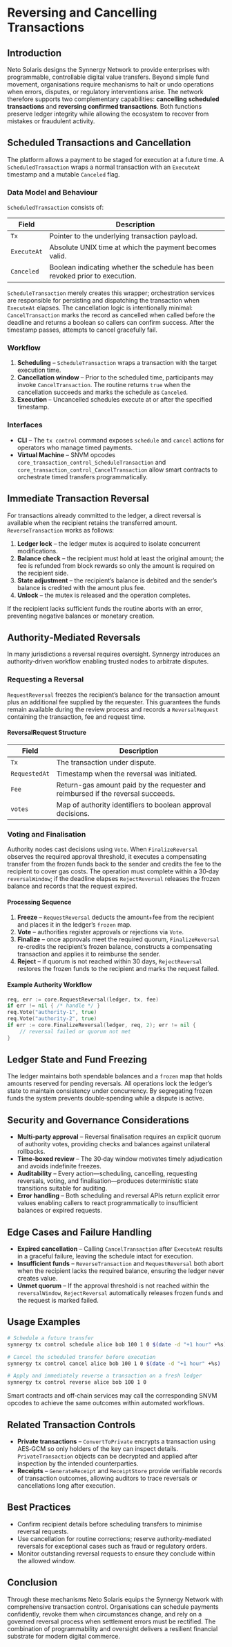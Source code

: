 # Reversing and Cancelling Transactions

## Introduction
Neto Solaris designs the Synnergy Network to provide enterprises with programmable, controllable digital value transfers.  Beyond simple fund movement, organisations require mechanisms to halt or undo operations when errors, disputes, or regulatory interventions arise.  The network therefore supports two complementary capabilities: **cancelling scheduled transactions** and **reversing confirmed transactions**.  Both functions preserve ledger integrity while allowing the ecosystem to recover from mistakes or fraudulent activity.

## Scheduled Transactions and Cancellation
The platform allows a payment to be staged for execution at a future time.  A
`ScheduledTransaction` wraps a normal transaction with an `ExecuteAt` timestamp
and a mutable `Canceled` flag.

### Data Model and Behaviour
`ScheduledTransaction` consists of:

| Field | Description |
|-------|-------------|
| `Tx` | Pointer to the underlying transaction payload. |
| `ExecuteAt` | Absolute UNIX time at which the payment becomes valid. |
| `Canceled` | Boolean indicating whether the schedule has been revoked prior to execution. |

`ScheduleTransaction` merely creates this wrapper; orchestration services are
responsible for persisting and dispatching the transaction when `ExecuteAt`
elapses.  The cancellation logic is intentionally minimal: `CancelTransaction`
marks the record as cancelled when called before the deadline and returns a
boolean so callers can confirm success.  After the timestamp passes, attempts to
cancel gracefully fail.

### Workflow
1. **Scheduling** – `ScheduleTransaction` wraps a transaction with the target execution time.
2. **Cancellation window** – Prior to the scheduled time, participants may invoke `CancelTransaction`.  The routine returns `true` when the cancellation succeeds and marks the schedule as `Canceled`.
3. **Execution** – Uncancelled schedules execute at or after the specified timestamp.

### Interfaces
- **CLI** – The `tx control` command exposes `schedule` and `cancel` actions for
  operators who manage timed payments.
- **Virtual Machine** – SNVM opcodes `core_transaction_control_ScheduleTransaction`
  and `core_transaction_control_CancelTransaction` allow smart contracts to
  orchestrate timed transfers programmatically.

## Immediate Transaction Reversal
For transactions already committed to the ledger, a direct reversal is available
when the recipient retains the transferred amount.  `ReverseTransaction` works
as follows:

1. **Ledger lock** – the ledger mutex is acquired to isolate concurrent
   modifications.
2. **Balance check** – the recipient must hold at least the original amount; the
   fee is refunded from block rewards so only the amount is required on the
   recipient side.
3. **State adjustment** – the recipient’s balance is debited and the sender’s
   balance is credited with the amount plus fee.
4. **Unlock** – the mutex is released and the operation completes.

If the recipient lacks sufficient funds the routine aborts with an error,
preventing negative balances or monetary creation.

## Authority‑Mediated Reversals
In many jurisdictions a reversal requires oversight.  Synnergy introduces an authority‑driven workflow enabling trusted nodes to arbitrate disputes.

### Requesting a Reversal
`RequestReversal` freezes the recipient’s balance for the transaction amount plus an additional fee supplied by the requester.  This guarantees the funds remain available during the review process and records a `ReversalRequest` containing the transaction, fee and request time.

#### ReversalRequest Structure

| Field | Description |
|-------|-------------|
| `Tx` | The transaction under dispute. |
| `RequestedAt` | Timestamp when the reversal was initiated. |
| `Fee` | Return-gas amount paid by the requester and reimbursed if the reversal succeeds. |
| `votes` | Map of authority identifiers to boolean approval decisions. |

### Voting and Finalisation
Authority nodes cast decisions using `Vote`.  When `FinalizeReversal` observes
the required approval threshold, it executes a compensating transfer from the
frozen funds back to the sender and credits the fee to the recipient to cover
gas costs.  The operation must complete within a 30‑day `reversalWindow`; if the
deadline elapses `RejectReversal` releases the frozen balance and records that
the request expired.

#### Processing Sequence
1. **Freeze** – `RequestReversal` deducts the amount+fee from the recipient and
   places it in the ledger’s `frozen` map.
2. **Vote** – authorities register approvals or rejections via `Vote`.
3. **Finalize** – once approvals meet the required quorum, `FinalizeReversal`
   re-credits the recipient’s frozen balance, constructs a compensating
   transaction and applies it to reimburse the sender.
4. **Reject** – if quorum is not reached within 30 days, `RejectReversal`
   restores the frozen funds to the recipient and marks the request failed.

#### Example Authority Workflow
```go
req, err := core.RequestReversal(ledger, tx, fee)
if err != nil { /* handle */ }
req.Vote("authority-1", true)
req.Vote("authority-2", true)
if err := core.FinalizeReversal(ledger, req, 2); err != nil {
    // reversal failed or quorum not met
}
```

## Ledger State and Fund Freezing
The ledger maintains both spendable balances and a `frozen` map that holds amounts reserved for pending reversals.  All operations lock the ledger’s state to maintain consistency under concurrency.  By segregating frozen funds the system prevents double‑spending while a dispute is active.

## Security and Governance Considerations
- **Multi‑party approval** – Reversal finalisation requires an explicit quorum of
  authority votes, providing checks and balances against unilateral rollbacks.
- **Time‑boxed review** – The 30‑day window motivates timely adjudication and
  avoids indefinite freezes.
- **Auditability** – Every action—scheduling, cancelling, requesting reversals,
  voting, and finalisation—produces deterministic state transitions suitable for
  auditing.
- **Error handling** – Both scheduling and reversal APIs return explicit error
  values enabling callers to react programmatically to insufficient balances or
  expired requests.

## Edge Cases and Failure Handling
- **Expired cancellation** – Calling `CancelTransaction` after `ExecuteAt`
  results in a graceful failure, leaving the schedule intact for execution.
- **Insufficient funds** – `ReverseTransaction` and `RequestReversal` both abort
  when the recipient lacks the required balance, ensuring the ledger never
  creates value.
- **Unmet quorum** – If the approval threshold is not reached within the
  `reversalWindow`, `RejectReversal` automatically releases frozen funds and the
  request is marked failed.

## Usage Examples
```bash
# Schedule a future transfer
synnergy tx control schedule alice bob 100 1 0 $(date -d "+1 hour" +%s)

# Cancel the scheduled transfer before execution
synnergy tx control cancel alice bob 100 1 0 $(date -d "+1 hour" +%s)

# Apply and immediately reverse a transaction on a fresh ledger
synnergy tx control reverse alice bob 100 1 0
```
Smart contracts and off‑chain services may call the corresponding SNVM opcodes
to achieve the same outcomes within automated workflows.

## Related Transaction Controls
- **Private transactions** – `ConvertToPrivate` encrypts a transaction using
  AES‑GCM so only holders of the key can inspect details.  `PrivateTransaction`
  objects can be decrypted and applied after inspection by the intended
  counterparties.
- **Receipts** – `GenerateReceipt` and `ReceiptStore` provide verifiable records
  of transaction outcomes, allowing auditors to trace reversals or cancellations
  long after execution.

## Best Practices
- Confirm recipient details before scheduling transfers to minimise reversal requests.
- Use cancellation for routine corrections; reserve authority‑mediated reversals for exceptional cases such as fraud or regulatory orders.
- Monitor outstanding reversal requests to ensure they conclude within the allowed window.

## Conclusion
Through these mechanisms Neto Solaris equips the Synnergy Network with comprehensive transaction control.  Organisations can schedule payments confidently, revoke them when circumstances change, and rely on a governed reversal process when settlement errors must be rectified.  The combination of programmability and oversight delivers a resilient financial substrate for modern digital commerce.
